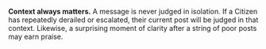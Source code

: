 **Context always matters.**
A message is never judged in isolation. If a Citizen has repeatedly derailed or escalated, their current post will be judged in that context. Likewise, a surprising moment of clarity after a string of poor posts may earn praise.
